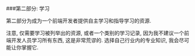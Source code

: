 ###第二部分: 学习

第二部分为成为一个前端开发者提供自主学习和指导学习的资源.

注意, 仅需要学习被列举出的资源, 或者一个类别的学习记录, 因为我不建议一个前端开发人员学习所有东西, 这是非常荒谬的. 选择自己行业内的专业知识, 我会尽可能让你掌握它.